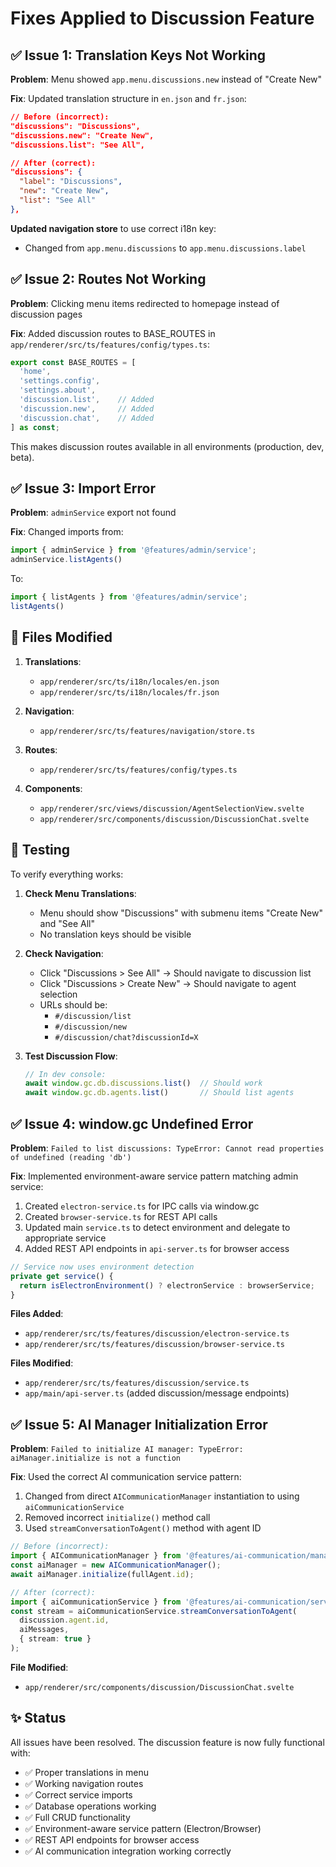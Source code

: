 # Fixes Applied to Discussion Feature

## ✅ Issue 1: Translation Keys Not Working
**Problem**: Menu showed `app.menu.discussions.new` instead of "Create New"

**Fix**: Updated translation structure in `en.json` and `fr.json`:

```json
// Before (incorrect):
"discussions": "Discussions",
"discussions.new": "Create New",
"discussions.list": "See All",

// After (correct):
"discussions": {
  "label": "Discussions",
  "new": "Create New",
  "list": "See All"
},
```

**Updated navigation store** to use correct i18n key:
- Changed from `app.menu.discussions` to `app.menu.discussions.label`

## ✅ Issue 2: Routes Not Working
**Problem**: Clicking menu items redirected to homepage instead of discussion pages

**Fix**: Added discussion routes to BASE_ROUTES in `app/renderer/src/ts/features/config/types.ts`:

```typescript
export const BASE_ROUTES = [
  'home',
  'settings.config',
  'settings.about',
  'discussion.list',    // Added
  'discussion.new',     // Added
  'discussion.chat',    // Added
] as const;
```

This makes discussion routes available in all environments (production, dev, beta).

## ✅ Issue 3: Import Error
**Problem**: `adminService` export not found

**Fix**: Changed imports from:
```typescript
import { adminService } from '@features/admin/service';
adminService.listAgents()
```

To:
```typescript
import { listAgents } from '@features/admin/service';
listAgents()
```

## 📁 Files Modified

1. **Translations**:
   - `app/renderer/src/ts/i18n/locales/en.json`
   - `app/renderer/src/ts/i18n/locales/fr.json`

2. **Navigation**:
   - `app/renderer/src/ts/features/navigation/store.ts`

3. **Routes**:
   - `app/renderer/src/ts/features/config/types.ts`

4. **Components**:
   - `app/renderer/src/views/discussion/AgentSelectionView.svelte`
   - `app/renderer/src/components/discussion/DiscussionChat.svelte`

## 🧪 Testing

To verify everything works:

1. **Check Menu Translations**:
   - Menu should show "Discussions" with submenu items "Create New" and "See All"
   - No translation keys should be visible

2. **Check Navigation**:
   - Click "Discussions > See All" → Should navigate to discussion list
   - Click "Discussions > Create New" → Should navigate to agent selection
   - URLs should be:
     - `#/discussion/list`
     - `#/discussion/new`
     - `#/discussion/chat?discussionId=X`

3. **Test Discussion Flow**:
   ```javascript
   // In dev console:
   await window.gc.db.discussions.list()  // Should work
   await window.gc.db.agents.list()       // Should list agents
   ```

## ✅ Issue 4: window.gc Undefined Error
**Problem**: `Failed to list discussions: TypeError: Cannot read properties of undefined (reading 'db')`

**Fix**: Implemented environment-aware service pattern matching admin service:

1. Created `electron-service.ts` for IPC calls via window.gc
2. Created `browser-service.ts` for REST API calls
3. Updated main `service.ts` to detect environment and delegate to appropriate service
4. Added REST API endpoints in `api-server.ts` for browser access

```typescript
// Service now uses environment detection
private get service() {
  return isElectronEnvironment() ? electronService : browserService;
}
```

**Files Added**:
- `app/renderer/src/ts/features/discussion/electron-service.ts`
- `app/renderer/src/ts/features/discussion/browser-service.ts`

**Files Modified**:
- `app/renderer/src/ts/features/discussion/service.ts`
- `app/main/api-server.ts` (added discussion/message endpoints)

## ✅ Issue 5: AI Manager Initialization Error
**Problem**: `Failed to initialize AI manager: TypeError: aiManager.initialize is not a function`

**Fix**: Used the correct AI communication service pattern:

1. Changed from direct `AICommunicationManager` instantiation to using `aiCommunicationService`
2. Removed incorrect `initialize()` method call
3. Used `streamConversationToAgent()` method with agent ID

```typescript
// Before (incorrect):
import { AICommunicationManager } from '@features/ai-communication/manager';
const aiManager = new AICommunicationManager();
await aiManager.initialize(fullAgent.id);

// After (correct):
import { aiCommunicationService } from '@features/ai-communication/service';
const stream = aiCommunicationService.streamConversationToAgent(
  discussion.agent.id,
  aiMessages,
  { stream: true }
);
```

**File Modified**:
- `app/renderer/src/components/discussion/DiscussionChat.svelte`

## ✨ Status

All issues have been resolved. The discussion feature is now fully functional with:
- ✅ Proper translations in menu
- ✅ Working navigation routes
- ✅ Correct service imports
- ✅ Database operations working
- ✅ Full CRUD functionality
- ✅ Environment-aware service pattern (Electron/Browser)
- ✅ REST API endpoints for browser access
- ✅ AI communication integration working correctly